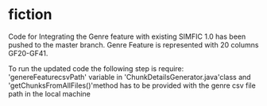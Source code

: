 # fiction

Code for Integrating the Genre feature with existing SIMFIC 1.0 has been pushed to the master branch.
Genre Feature is represented with 20 columns GF20-GF41.

To run the updated code the following step is require:
'genereFeaturecsvPath' variable in 'ChunkDetailsGenerator.java'class and 'getChunksFromAllFiles()'method
has to be provided with the genre csv file path in the local machine

 
